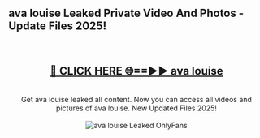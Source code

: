 <h2>ava louise Leaked Private Video And Photos - Update Files 2025!</h2>
<br>
<div align="center">
<h2><a href="https://top-ai-tools.click/QrbHav" rel="nofollow">🔴 CLICK HERE 🌐==►► ava louise</a></h2>
<br>
Get ava louise leaked all content. Now you can access all videos and pictures of ava louise. New Updated Files 2025!
<br>
<br>
<a href="https://top-ai-tools.click/QrbHav" rel="nofollow" data-target="animated-image.originalLink"><img src="https://i.ibb.co.com/WyWwxjT/player-gif2.gif" alt="ava louise Leaked  OnlyFans" style="max-width: 100%; display: inline-block;" data-target="animated-image.originalImage"></a>
</div>
<br>